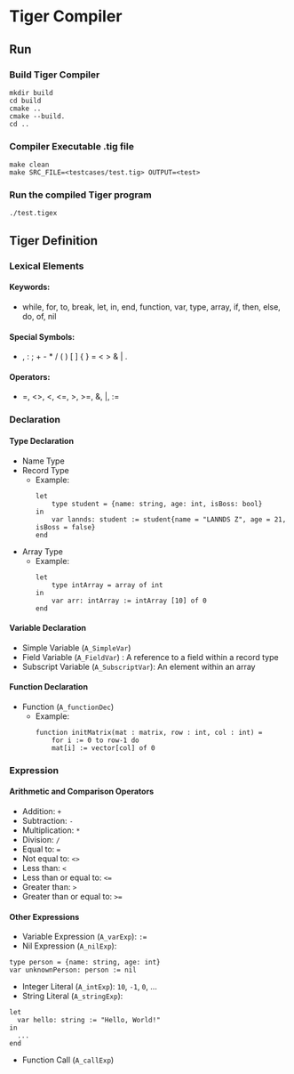 # Tiger Compiler


## Run

### Build Tiger Compiler

```
mkdir build
cd build
cmake ..
cmake --build.
cd ..
```

### Compiler Executable .tig file

```
make clean
make SRC_FILE=<testcases/test.tig> OUTPUT=<test>
```

### Run the compiled Tiger program

```
./test.tigex
```

## Tiger Definition

### Lexical Elements

#### Keywords:
- while, for, to, break, let, in, end, function, var, type, array, if, then, else, do, of, nil

#### Special Symbols:
- , : ; + - * / ( ) [ ] { } = < > & | .

#### Operators:
- =, <>, <, <=, >, >=, &, |, :=

### Declaration

#### Type Declaration
- Name Type
- Record Type
  - Example:
      ```
      let
          type student = {name: string, age: int, isBoss: bool}
      in
          var lannds: student := student{name = "LANNDS Z", age = 21, isBoss = false}
      end
      ```
- Array Type
  - Example:
    ```
    let
        type intArray = array of int
    in
        var arr: intArray := intArray [10] of 0
    end
    ```
  
#### Variable Declaration
- Simple Variable (`A_SimpleVar`)
- Field Variable (`A_FieldVar`) :  A reference to a field within a record type
- Subscript Variable (`A_SubscriptVar`): An element within an array

#### Function Declaration
- Function (`A_functionDec`)
  - Example:
    ```
    function initMatrix(mat : matrix, row : int, col : int) =
        for i := 0 to row-1 do
        mat[i] := vector[col] of 0
    ```


### Expression

#### Arithmetic and Comparison Operators
- Addition: `+`
- Subtraction: `-`
- Multiplication: `*`
- Division: `/`
- Equal to: `=`
- Not equal to: `<>`
- Less than: `<`
- Less than or equal to: `<=`
- Greater than: `>`
- Greater than or equal to: `>=`

#### Other Expressions
- Variable Expression (`A_varExp`): `:=`
- Nil Expression  (`A_nilExp`): 
``` 
type person = {name: string, age: int} 
var unknownPerson: person := nil
```
- Integer Literal (`A_intExp`): `10`, `-1`, `0`, ...
- String Literal (`A_stringExp`):
```
let
  var hello: string := "Hello, World!" 
in
  ...
end
```
- Function Call (`A_callExp`)


